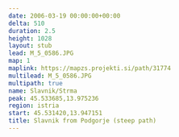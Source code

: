 ```yaml
---
date: 2006-03-19 00:00:00+00:00
delta: 510
duration: 2.5
height: 1028
layout: stub
lead: M_5_0586.JPG
map: 1
maplink: https://mapzs.projekti.si/path/31774
multilead: M_5_0586.JPG
multipath: true
name: Slavnik/Strma
peak: 45.533685,13.975236
region: istria
start: 45.531420,13.947151
title: Slavnik from Podgorje (steep path)
---
```

